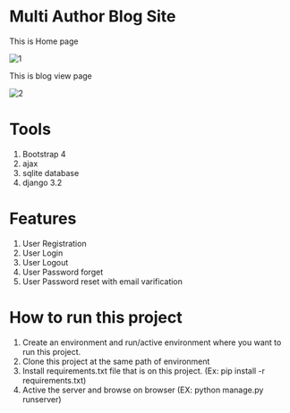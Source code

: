 # Multi Author Blog Site

This is Home page 

![1](https://user-images.githubusercontent.com/20764328/128585367-45edb9eb-4e5d-460c-b98b-70af66743fd8.PNG)


This is blog view page

![2](https://user-images.githubusercontent.com/20764328/128585377-6095b6d8-5f22-4af0-ac73-fcaaf9f34456.PNG)

# Tools
1. Bootstrap 4
2. ajax
3. sqlite database 
4. django 3.2

# Features
1. User Registration
2. User Login
3. User Logout
4. User Password forget
5. User Password reset with email varification

# How to run this project
1. Create an environment and run/active environment where you want to run this project.
2. Clone this project at the same path of environment
3. Install requirements.txt file that is on this project. (Ex: pip install -r requirements.txt)
4. Active the server and browse on browser (EX: python manage.py runserver) 
